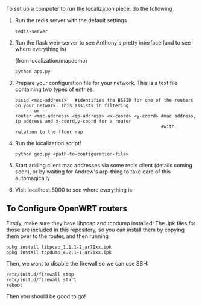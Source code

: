 To set up a computer to run the localization piece, do the following


1. Run the redis server with the default settings
    
    ```
    redis-server
    ```


2. Run the flask web-server to see Anthony's pretty interface (and to see where everything is)

    (from localization/mapdemo)
    
    ```
    python app.py
    ```

3. Prepare your configuration file for your network. This is a text file containing two types of entries.
   
    ```
    bssid <mac-address>   #identifies the BSSID for one of the routers on your network. This assists in filtering
        -- or --
    router <mac-address> <ip-address> <x-coord> <y-coord> #mac address, ip address and x-coord,y-coord for a router
                                                          #with relation to the floor map

    ```

4. Run the localization script!

    ```
    python geo.py <path-to-configuration-file>
    ```

5. Start adding client mac addresses via some redis client (details coming soon), or by waiting for Andrew's arp-thing
   to take care of this automagically


6. Visit localhost:8000 to see where everything is



## To Configure OpenWRT routers 

Firstly, make sure they have libpcap and tcpdump installed! The .ipk files for those are included in this repository, so you can 
install them by copying them over to the router, and then running

```
opkg install libpcap_1.1.1-2_ar71xx.ipk
opkg install tcpdump_4.2.1-1_ar71xx.ipk
```

Then, we want to disable the firewall so we can use SSH:

```
/etc/init.d/firewall stop
/etc/init.d/firewall start
reboot
```

Then you should be good to go!
